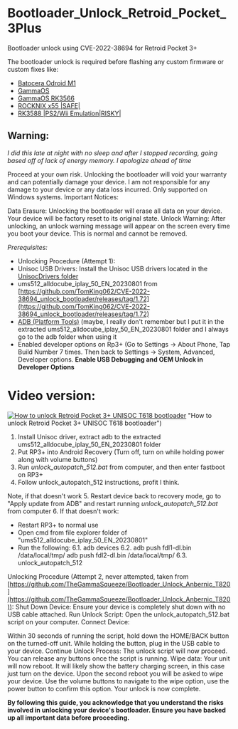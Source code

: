 # Bootloader_Unlock_Retroid_Pocket_3Plus
Bootloader unlock using CVE-2022-38694 for Retroid Pocket 3+

The bootloader unlock is required before flashing any custom firmware or custom fixes like:
- [Batocera Odroid M1](https://batocera.org/download)
- [GammaOS](https://github.com/TheGammaSqueeze/GammaOS)
- [GammaOS RK3566](https://github.com/TheGammaSqueeze/GammaOS-RK3566)
- [ROCKNIX x55 |SAFE|](https://rocknix.org/devices/powkiddy/x55/)
- [RK3588 |PS2/Wii Emulation|RISKY|](https://rocknix.org/contribute/build/#option-1-clean-the-package-that-failed)



## Warning:

*I did this late at night with no sleep and after I stopped recording, going based off of lack of energy memory. I apologize ahead of time*

Proceed at your own risk. 
Unlocking the bootloader will void your warranty and can potentially damage your device. I am not responsible for any damage to your device or any data loss incurred.
Only supported on Windows systems.
Important Notices:

Data Erasure: Unlocking the bootloader will erase all data on your device. Your device will be factory reset to its original state.
Unlock Warning: After unlocking, an unlock warning message will appear on the screen every time you boot your device. This is normal and cannot be removed.

*Prerequisites:*
- Unlocking Procedure (Attempt 1):
- Unisoc USB Drivers: Install the Unisoc USB drivers located in the [UnisocDrivers folder](https://github.com/TheGammaSqueeze/GammaOS/blob/main/UnisocDrivers.zip)
- ums512_alldocube_iplay_50_EN_20230801 from [https://github.com/TomKing062/CVE-2022-38694_unlock_bootloader/releases/tag/1.72](https://github.com/TomKing062/CVE-2022-38694_unlock_bootloader/releases/tag/1.72)
- [ADB (Platform Tools)](https://developer.android.com/tools/releases/platform-tools) (maybe, I really don't remember but I put it in the extracted ums512_alldocube_iplay_50_EN_20230801 folder and I always go to the adb folder when using it
- Enabled developer options on Rp3+ (Go to Settings → About Phone, Tap Build Number 7 times. Then back to Settings → System, Advanced, Developer options. **Enable USB Debugging and OEM Unlock in Developer Options**

# Video version:
[![How to unlock Retroid Pocket 3+ UNISOC T618 bootloader](https://i.ytimg.com/vi_webp/0o8FVecnDrY/maxresdefault.webp)](https://www.youtube.com/watch?v=0o8FVecnDrY) "How to unlock Retroid Pocket 3+ UNISOC T618 bootloader")

1. Install Unisoc driver, extract adb to the extracted ums512_alldocube_iplay_50_EN_20230801 folder
2. Put RP3+ into Android Recovery (Turn off, turn on while holding power along with volume buttons)
3. Run *unlock_autopatch_512.bat* from computer, and then enter fastboot on RP3+
4. Follow unlock_autopatch_512 instructions, profit I think.

Note, if that doesn't work
5. Restart device back to recovery mode, go to "Apply update from ADB" and restart running *unlock_autopatch_512.bat* from computer
6. If that doesn't work:
- Restart RP3+ to normal use
- Open cmd from file explorer folder of "ums512_alldocube_iplay_50_EN_20230801"
- Run the following:
6.1. adb devices
6.2. 
adb push fdl1-dl.bin /data/local/tmp/
adb push fdl2-dl.bin /data/local/tmp/
6.3. unlock_autopatch_512



Unlocking Procedure (Attempt 2, never attempted, taken from [https://github.com/TheGammaSqueeze/Bootloader_Unlock_Anbernic_T820](https://github.com/TheGammaSqueeze/Bootloader_Unlock_Anbernic_T820)):
Shut Down Device: Ensure your device is completely shut down with no USB cable attached.
Run Unlock Script: Open the unlock_autopatch_512.bat script on your computer.
Connect Device:

Within 30 seconds of running the script, hold down the HOME/BACK button on the turned-off unit.
While holding the button, plug in the USB cable to your device.
Continue Unlock Process: The unlock script will now proceed. You can release any buttons once the script is running.
Wipe data: Your unit will now reboot. It will likely show the battery charging screen, in this case just turn on the device. Upon the second reboot you will be asked to wipe your device. Use the volume buttons to navigate to the wipe option, use the power button to confirm this option. Your unlock is now complete.


**By following this guide, you acknowledge that you understand the risks involved in unlocking your device's bootloader. Ensure you have backed up all important data before proceeding.**
